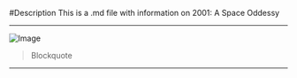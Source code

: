 #Description
This is a .md file with information on 2001: A Space Oddessy
___
![Image](http://url/a.png)
> Blockquote
___
